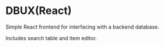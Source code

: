 # DBUX(React)

Simple React frontend for interfacing with a backend database.

Includes search table and item editor.